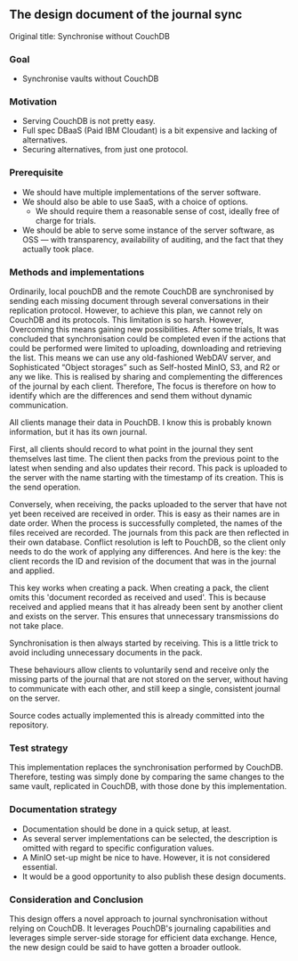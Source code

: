 ## The design document of the journal sync

Original title: Synchronise without CouchDB 

### Goal
- Synchronise vaults without CouchDB 

### Motivation 
- Serving CouchDB is not pretty easy. 
- Full spec DBaaS (Paid IBM Cloudant) is a bit expensive and lacking of alternatives. 
- Securing alternatives, from just one protocol.

### Prerequisite
- We should have multiple implementations of the server software. 
- We should also be able to use SaaS, with a choice of options.
	- We should require them a reasonable sense of cost, ideally free of charge for trials. 
- We should be able to serve some instance of the server software, as OSS — with transparency, availability of auditing, and the fact that they actually took place.

### Methods and implementations

Ordinarily, local pouchDB and the remote CouchDB are synchronised by sending each missing document through several conversations in their replication protocol. However, to achieve this plan, we cannot rely on CouchDB and its protocols. This limitation is so harsh. However, Overcoming this means gaining new possibilities. After some trials, It was concluded that synchronisation could be completed even if the actions that could be performed were limited to uploading, downloading and retrieving the list. This means we can use any old-fashioned WebDAV server, and Sophisticated “Object storages” such as Self-hosted MinIO, S3, and R2 or any we like. This is realised by sharing and complementing the differences of the journal by each client. Therefore, The focus is therefore on how to identify which are the differences and send them without dynamic communication.

All clients manage their data in PouchDB. I know this is probably known information, but it has its own journal. 

First, all clients should record to what point in the journal they sent themselves last time. The client then packs from the previous point to the latest when sending and also updates their record. This pack is uploaded to the server with the name starting with the timestamp of its creation. This is the send operation. 

Conversely, when receiving, the packs uploaded to the server that have not yet been received are received in order. This is easy as their names are in date order. When the process is successfully completed, the names of the files received are recorded. The journals from this pack are then reflected in their own database. Conflict resolution is left to PouchDB, so the client only needs to do the work of applying any differences. And here is the key: the client records the ID and revision of the document that was in the journal and applied.

This key works when creating a pack. When creating a pack, the client omits this 'document recorded as received and used'. This is because received and applied means that it has already been sent by another client and exists on the server. This ensures that unnecessary transmissions do not take place.

Synchronisation is then always started by receiving. This is a little trick to avoid including unnecessary documents in the pack.

These behaviours allow clients to voluntarily send and receive only the missing parts of the journal that are not stored on the server, without having to communicate with each other, and still keep a single, consistent journal on the server.

Source codes actually implemented this is already committed into the repository. 

### Test strategy

This implementation replaces the synchronisation performed by CouchDB. Therefore, testing was simply done by comparing the same changes to the same vault, replicated in CouchDB, with those done by this implementation.

### Documentation strategy

- Documentation should be done in a quick setup, at least.
- As several server implementations can be selected, the description is omitted with regard to specific configuration values.
- A MinIO set-up might be nice to have. However, it is not considered essential.
- It would be a good opportunity to also publish these design documents.

### Consideration and Conclusion

This design offers a novel approach to journal synchronisation without relying on CouchDB. It leverages PouchDB's journaling capabilities and leverages simple server-side storage for efficient data exchange. Hence, the new design could be said to have gotten a broader outlook.